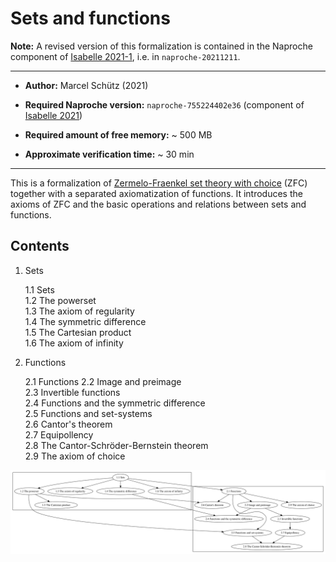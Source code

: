 # Sets and functions

**Note:** A revised version of this formalization is contained in the Naproche
component of [Isabelle 2021-1][1], i.e. in `naproche-20211211`.


---

- **Author:** Marcel Schütz (2021)

- **Required Naproche version:** `naproche-755224402e36` (component of [Isabelle 2021][2])

- **Required amount of free memory:** ~ 500 MB

- **Approximate verification time:** ~ 30 min

---


This is a formalization of [Zermelo-Fraenkel set theory with choice][3] (ZFC)
together with a separated axiomatization of functions. It introduces the axioms
of ZFC and the basic operations and relations between sets and functions.


## Contents

1.  Sets

    1.1 Sets  
    1.2 The powerset  
    1.3 The axiom of regularity  
    1.4 The symmetric difference  
    1.5 The Cartesian product  
    1.6 The axiom of infinity

2.  Functions

    2.1 Functions
    2.2 Image and preimage  
    2.3 Invertible functions  
    2.4 Functions and the symmetric difference  
    2.5 Functions and set-systems  
    2.6 Cantor's theorem  
    2.7 Equipollency  
    2.8 The Cantor-Schröder-Bernstein theorem  
    2.9 The axiom of choice

![Dependency graph](../../graphs/sets-and-functions.svg)


[1]: <https://isabelle.in.tum.de/website-Isabelle2021-1/index.html>
[2]: <https://isabelle.in.tum.de/website-Isabelle2021/index.html>
[3]: <https://en.wikipedia.org/wiki/Zermelo%E2%80%93Fraenkel_set_theory>
